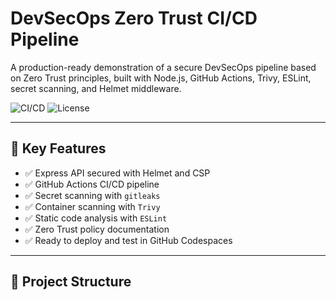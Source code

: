 # DevSecOps Zero Trust CI/CD Pipeline

A production-ready demonstration of a secure DevSecOps pipeline based on Zero Trust principles, built with Node.js, GitHub Actions, Trivy, ESLint, secret scanning, and Helmet middleware.

![CI/CD](https://img.shields.io/github/actions/workflow/status/emanuelgm1998/devsecops-zero-trust-cicd/ci.yml?label=CI%2FCD&style=flat-square)
![License](https://img.shields.io/badge/license-MIT-green?style=flat-square)

---

## 🔐 Key Features

- ✅ Express API secured with Helmet and CSP
- ✅ GitHub Actions CI/CD pipeline
- ✅ Secret scanning with `gitleaks`
- ✅ Container scanning with `Trivy`
- ✅ Static code analysis with `ESLint`
- ✅ Zero Trust policy documentation
- ✅ Ready to deploy and test in GitHub Codespaces

---

## 📁 Project Structure

